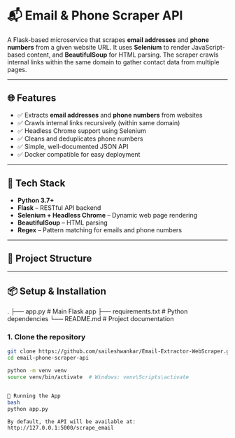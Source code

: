 # 📬 Email & Phone Scraper API

A Flask-based microservice that scrapes **email addresses** and **phone numbers** from a given website URL. It uses **Selenium** to render JavaScript-based content, and **BeautifulSoup** for HTML parsing. The scraper crawls internal links within the same domain to gather contact data from multiple pages.

---

## 🌐 Features

- ✅ Extracts **email addresses** and **phone numbers** from websites
- ✅ Crawls internal links recursively (within same domain)
- ✅ Headless Chrome support using Selenium
- ✅ Cleans and deduplicates phone numbers
- ✅ Simple, well-documented JSON API
- ✅ Docker compatible for easy deployment

---

## 🔧 Tech Stack

- **Python 3.7+**
- **Flask** – RESTful API backend
- **Selenium + Headless Chrome** – Dynamic web page rendering
- **BeautifulSoup** – HTML parsing
- **Regex** – Pattern matching for emails and phone numbers

---

## 📁 Project Structure


---

## 📦 Setup & Installation
.
├── app.py # Main Flask app
├── requirements.txt # Python dependencies
└── README.md # Project documentation

### 1. Clone the repository

```bash
git clone https://github.com/saileshwankar/Email-Extractor-WebScraper.git
cd email-phone-scraper-api

python -m venv venv
source venv/bin/activate  # Windows: venv\Scripts\activate


🚀 Running the App
bash
python app.py

By default, the API will be available at:
http://127.0.0.1:5000/scrape_email
